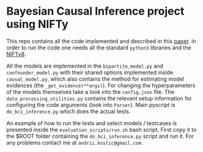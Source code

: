# Bayesian Causal Inference project using NIFTy

This repo contains all the code implemented and described in this [paper](https://gitlab.mpcdf.mpg.de/ift/papers/bayesiancausalinference). In order to run the code one needs all the standard `python3` libraries and the [NIFTy8](https://gitlab.mpcdf.mpg.de/ift/nifty).

All the models are implemented in the `bipartite_model.py` and `confounder_model.py` with their shared options implemented inside `causal_model.py`, which also contains the method for estimating model evidences (the `_get_evidence(**args)`). For changing the hyperparameters of the models themselves take a look into the `config.json` file. The `data_processing_utilities.py` contains the relevant setup information for configuring the code arguments (look into `Parser`). Main pyscript is `do_bci_inference.py` which does the actual tests.

An example of how to run the tests and select models / testcases is presented inside the `evaluation_scripts/run.sh` bash script. First copy it to the $ROOT folder containing the `do_bci_inference.py` script and run it. For any problems contact me at `andrii.kostic@gmail.com`. 
